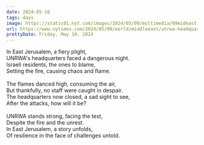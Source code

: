 ```yaml
---
date: 2024-05-10
tags: days
image: https://static01.nyt.com/images/2024/05/09/multimedia/09mideast-crisis-unrwa-jerusalem-01-hpvc/09mideast-crisis-unrwa-jerusalem-01-hpvc-facebookJumbo.jpg
url: https://www.nytimes.com/2024/05/09/world/middleeast/unrwa-headquarters-jerusalem-arson.html
prettyDate: Friday, May 10, 2024
---
```

In East Jerusalem, a fiery plight,<br>UNRWA's headquarters faced a dangerous night.<br>Israeli residents, the ones to blame,<br>Setting the fire, causing chaos and flame.<br><br>The flames danced high, consuming the air,<br>But thankfully, no staff were caught in despair.<br>The headquarters now closed, a sad sight to see,<br>After the attacks, how will it be?<br><br>UNRWA stands strong, facing the test,<br>Despite the fire and the unrest.<br>In East Jerusalem, a story unfolds,<br>Of resilience in the face of challenges untold.